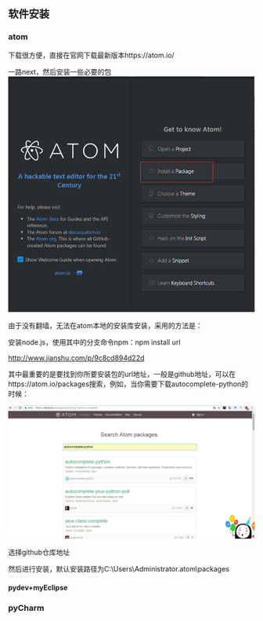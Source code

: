 ## 软件安装

### atom

下载很方便，直接在官网下载最新版本https://atom.io/

一路next，然后安装一些必要的包![10.jpg](https://github.com/ChaoZeyi/python/blob/master/LearnPythonTheHardWay/photos/10.jpg?raw=true)

由于没有翻墙，无法在atom本地的安装库安装，采用的方法是：

安装node.js，使用其中的分支命令npm：npm install url

http://www.jianshu.com/p/9c8cd894d22d

其中最重要的是要找到你所要安装包的url地址，一般是github地址，可以在https://atom.io/packages搜索，例如，当你需要下载autocomplete-python的时候：

![11.jpg](https://github.com/ChaoZeyi/python/blob/master/LearnPythonTheHardWay/photos/11.jpg?raw=true)

选择github仓库地址

然后进行安装，默认安装路径为C:\Users\Administrator\.atom\packages



#### pydev+myEclipse

### pyCharm


